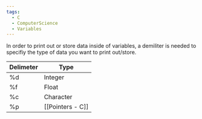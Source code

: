 ```yaml
---
tags:
  - C
  - ComputerScience
  - Variables
---
```

In order to print out or store data inside of variables, a demiliter is needed to specifiy the type of data you want to print out/store.

| Delimeter | Type         |
| --------- | ------------ |
| %d        | Integer      |
| %f        | Float        |
| %c        | Character    |
| %p        | [[Pointers - C]] |
